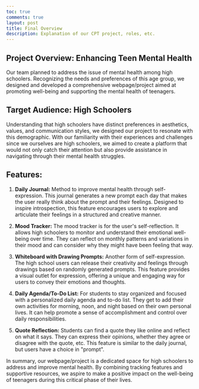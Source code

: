 ```yaml
---
toc: true
comments: true
layout: post
title: Final Overview
description: Explanation of our CPT project, roles, etc.
---
```


## Project Overview: Enhancing Teen Mental Health
Our team planned to address the issue of mental health among high schoolers. Recognizing the needs and preferences of this age group, we designed and developed a comprehensive webpage/project aimed at promoting well-being and supporting the mental health of teenagers.

## Target Audience: High Schoolers
Understanding that high schoolers have distinct preferences in aesthetics, values, and communication styles, we designed our project to resonate with this demographic. With our familiarity with their experiences and challenges since we ourselves are high schoolers, we aimed to create a platform that would not only catch their attention but also provide assistance in navigating through their mental health struggles.

## Features:

1. **Daily Journal:**
   Method to improve mental health through self-expression. This journal generates a new prompt each day that makes the user really think about the prompt and their feelings. Designed to inspire introspection, this feature encourages users to explore and articulate their feelings in a structured and creative manner.

2. **Mood Tracker:**
   The mood tracker is for the user's self-reflection. It allows high schoolers to monitor and understand their emotional well-being over time. They can reflect on monthly patterns and variations in their mood and can consider why they might have been feeling that way.

3. **Whiteboard with Drawing Prompts:**
   Another form of self-expression. The high school users can release their creativity and feelings through drawings based on randomly generated prompts. This feature provides a visual outlet for expression, offering a unique and engaging way for users to convey their emotions and thoughts.

4. **Daily Agenda/To-Do List:**
   For students to stay organized and focused with a personalized daily agenda and to-do list. They get to add their own activities for morning, noon, and night based on their own personal lives. It can help promote a sense of accomplishment and control over daily responsibilities.

5. **Quote Reflection:**
   Students can find a quote they like online and reflect on what it says. They can express their opinions, whether they agree or disagree with the quote, etc. This feature is similar to the daily journal, but users have a choice in "prompt".

In summary, our webpage/project is a dedicated space for high schoolers to address and improve mental health. By combining tracking features and supportive resources, we aspire to make a positive impact on the well-being of teenagers during this critical phase of their lives.